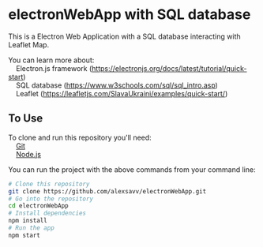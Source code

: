 # electronWebApp with SQL database

This is a Electron Web Application with a SQL database interacting with Leaflet Map.

You can learn more about: <br/>
  &nbsp;&nbsp;&nbsp; Electron.js framework (https://electronjs.org/docs/latest/tutorial/quick-start) <br/>
  &nbsp;&nbsp;&nbsp; SQL database (https://www.w3schools.com/sql/sql_intro.asp) <br/>
  &nbsp;&nbsp;&nbsp; Leaflet (https://leafletjs.com/SlavaUkraini/examples/quick-start/) <br/>
   
## To Use

To clone and run this repository you'll need: <br/>
  &nbsp;&nbsp;&nbsp; [Git](https://git-scm.com) <br/>
  &nbsp;&nbsp;&nbsp; [Node.js](https://nodejs.org/en/download/)
  
You can run the project with the above commands from your command line:

```bash
# Clone this repository
git clone https://github.com/alexsavv/electronWebApp.git
# Go into the repository
cd electronWebApp
# Install dependencies
npm install
# Run the app
npm start
